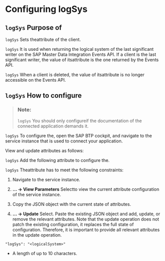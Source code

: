 <!-- loioa59464b050bf408cb4e9268f60038d24 -->

# Configuring logSys



<a name="loioa59464b050bf408cb4e9268f60038d24__purpose-of-logsys"/>

## `logSys` Purpose of

`logSys` Sets theattribute of the client.

`logSys` It is used when returning the logical system of the last significant writer on the SAP Master Data Integration Events API. If a client is the last significant writer, the value of itsattribute is the one returned by the Events API.

`logSys` When a client is deleted, the value of itsattribute is no longer accessible on the Events API.



<a name="loioa59464b050bf408cb4e9268f60038d24__how-to-configure-logsys"/>

## `logSys` How to configure

> ### Note:  
> `logSys` You should only configureif the documentation of the connected application demands it.

`logSys` To configure the, open the SAP BTP cockpit, and navigate to the service instance that is used to connect your application.

View and update attributes as follows:

`logSys` Add the following attribute to configure the.

`logSys` Theattribute has to meet the following constraints:

1.  Navigate to the service instance.

2.  **... -\> View Parameters** Selectto view the current attribute configuration of the service instance.

3.  Copy the JSON object with the current state of attributes.

4.  **... -\> Update** Select. Paste the existing JSON object and add, update, or remove the relevant attributes. Note that the update operation does not patch the existing configuration, it replaces the full state of configuration. Therefore, it is important to provide all relevant attributes in the update operation.


```
"logSys": "<logicalSystem>"
```

-   A length of up to 10 characters.


